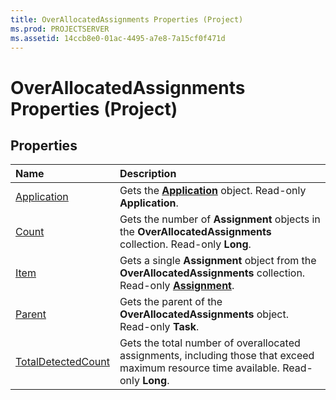 ```yaml
---
title: OverAllocatedAssignments Properties (Project)
ms.prod: PROJECTSERVER
ms.assetid: 14ccb8e0-01ac-4495-a7e8-7a15cf0f471d
---
```



# OverAllocatedAssignments Properties (Project)

## Properties



|**Name**|**Description**|
|:-----|:-----|
|[Application](overallocatedassignments-application-property-project.md)|Gets the  **[Application](application-object-project.md)** object. Read-only **Application**.|
|[Count](overallocatedassignments-count-property-project.md)|Gets the number of  **Assignment** objects in the **OverAllocatedAssignments** collection. Read-only **Long**.|
|[Item](overallocatedassignments-item-property-project.md)|Gets a single  **Assignment** object from the **OverAllocatedAssignments** collection. Read-only **[Assignment](assignment-object-project.md)**.|
|[Parent](overallocatedassignments-parent-property-project.md)|Gets the parent of the  **OverAllocatedAssignments** object. Read-only **Task**.|
|[TotalDetectedCount](overallocatedassignments-totaldetectedcount-property-project.md)|Gets the total number of overallocated assignments, including those that exceed maximum resource time available. Read-only  **Long**.|

